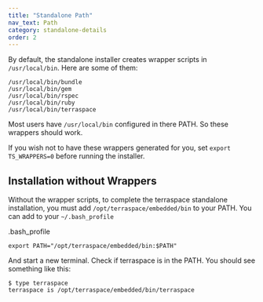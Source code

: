 ```yaml
---
title: "Standalone Path"
nav_text: Path
category: standalone-details
order: 2
---
```


By default, the standalone installer creates wrapper scripts in `/usr/local/bin`. Here are some of them:

    /usr/local/bin/bundle
    /usr/local/bin/gem
    /usr/local/bin/rspec
    /usr/local/bin/ruby
    /usr/local/bin/terraspace

Most users have `/usr/local/bin` configured in there PATH. So these wrappers should work.

If you wish not to have these wrappers generated for you, set `export TS_WRAPPERS=0` before running the installer.

## Installation without Wrappers

Without the wrapper scripts, to complete the terraspace standalone installation, you must add `/opt/terraspace/embedded/bin` to your PATH.  You can add to your `~/.bash_profile`

.bash_profile

    export PATH="/opt/terraspace/embedded/bin:$PATH"

And start a new terminal. Check if terraspace is in the PATH. You should see something like this:

    $ type terraspace
    terraspace is /opt/terraspace/embedded/bin/terraspace
